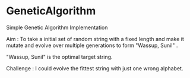 # GeneticAlgorithm
Simple Genetic Algorithm Implementation

Aim : To take a initial set of random string with a fixed length and make it mutate and evolve over multiple generations to form "Wassup, Sunil" .

"Wassup, Sunil" is the optimal target string.

Challenge : I could evolve the fittest string with just one wrong alphabet.
